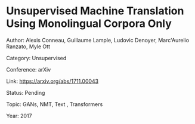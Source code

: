 # Unsupervised Machine Translation Using Monolingual Corpora Only
Author: Alexis Conneau, Guillaume Lample, Ludovic Denoyer, Marc'Aurelio Ranzato, Myle Ott

Category: Unsupervised

Conference: arXiv

Link: https://arxiv.org/abs/1711.00043

Status: Pending

Topic: GANs, NMT, Text , Transformers

Year: 2017
